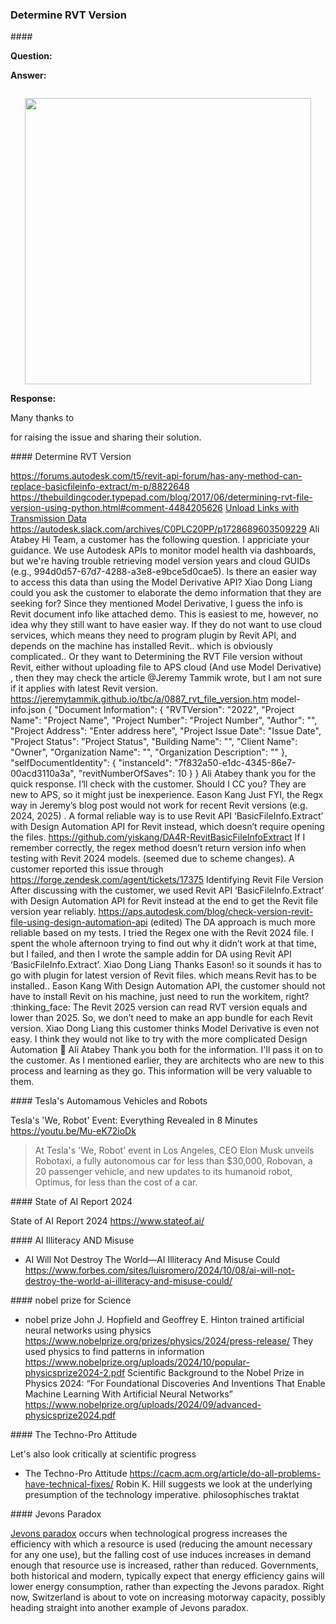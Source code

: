 <head>
<meta http-equiv="Content-Type" content="text/html; charset=utf-8">
<link rel="stylesheet" type="text/css" href="bc.css">
<!-- https://highlightjs.org/#usage
<link rel="stylesheet" href="https://cdnjs.cloudflare.com/ajax/libs/highlight.js/11.9.0/styles/default.min.css">
<script src="https://cdnjs.cloudflare.com/ajax/libs/highlight.js/11.9.0/highlight.min.js"></script>
<script>hljs.highlightAll();</script>
-->

<!-- https://prismjs.com -->
<link href="https://cdn.jsdelivr.net/npm/prismjs@1.29.0/themes/prism.min.css" rel="stylesheet" />
<script src="https://cdn.jsdelivr.net/npm/prismjs@1.29.0/components/prism-core.min.js"></script>
<script src="https://cdn.jsdelivr.net/npm/prismjs@1.29.0/plugins/autoloader/prism-autoloader.min.js"></script>
<style> code[class*=language-], pre[class*=language-] { font-size : 90%; } </style>

</head>

<!---

- read RVT without Revit API
  https://forums.autodesk.com/t5/revit-api-forum/has-any-method-can-replace-basicfileinfo-extract/m-p/8822648
  https://thebuildingcoder.typepad.com/blog/2017/06/determining-rvt-file-version-using-python.html#comment-4484205626
  [Unload Links with Transmission Data](https://thebuildingcoder.typepad.com/blog/2024/10/unload-links-offline-and-filter-for-types.html#5)
  https://autodesk.slack.com/archives/C0PLC20PP/p1728689603509229
  Ali Atabey
  Hi Team, a customer has the following question. I appriciate your guidance.
  We use Autodesk APIs to monitor model health via dashboards, but we're having trouble retrieving model version years and cloud GUIDs (e.g., 994d0d57-67d7-4288-a3e8-e9bce5d0cae5). Is there an easier way to access this data than using the Model Derivative API?
  Xiao Dong Liang
  could you ask the customer to elaborate the demo information that they are seeking for? Since they mentioned Model Derivative, I guess the info is Revit document info like attached demo. This is easiest to me, however, no idea why they still want to have easier way.
  If they do not want to use cloud services, which means they need to program plugin by Revit API, and depends on the machine has installed Revit.. which is obviously complicated..
  Or they want to Determining the RVT File version without Revit, either without uploading file to APS cloud (And use Model Derivative) , then they may check the article
  @Jeremy Tammik
   wrote, but I am not sure if it applies with latest Revit version.
  https://jeremytammik.github.io/tbc/a/0887_rvt_file_version.htm
  model-info.json
  {
      "Document Information": {
          "RVTVersion": "2022",
          "Project Name": "Project Name",
          "Project Number": "Project Number",
          "Author": "",
          "Project Address": "Enter address here",
          "Project Issue Date": "Issue Date",
          "Project Status": "Project Status",
          "Building Name": "",
          "Client Name": "Owner",
          "Organization Name": "",
          "Organization Description": ""
      },
      "selfDocumentIdentity": {
          "instanceId": "7f832a50-e1dc-4345-86e7-00acd3110a3a",
          "revitNumberOfSaves": 10
      }
  }
  Ali Atabey
  thank you for the quick response. I‘ll check with the customer. Should I CC you? They are new to APS, so it might just be inexperience.
  Eason Kang
  Just FYI, the Regx way in Jeremy’s blog post would not work for recent Revit versions (e.g. 2024, 2025) . A formal reliable way is to use Revit API ‘BasicFileInfo.Extract’ with Design Automation API for Revit instead, which doesn’t require opening the files.
  https://github.com/yiskang/DA4R-RevitBasicFileInfoExtract
  If I remember correctly, the regex method doesn’t return version info when testing with Revit 2024 models. (seemed due to scheme changes). A customer reported this issue through https://forge.zendesk.com/agent/tickets/17375
  Identifying Revit File Version
  After discussing with the customer, we used Revit API ‘BasicFileInfo.Extract’ with Design Automation API for Revit instead at the end to get the Revit file version year reliably.
  https://aps.autodesk.com/blog/check-version-revit-file-using-design-automation-api (edited)
  The DA approach is much more reliable based on my tests.
  I tried the Regex one with the Revit 2024 file. I spent the whole afternoon trying to find out why it didn’t work at that time, but I failed, and then I wrote the sample addin for DA using Revit API ‘BasicFileInfo.Extract’.
  Xiao Dong Liang
  Thanks Eason! so it sounds it has to go with plugin for latest version of Revit files. which means Revit has to be installed..
  Eason Kang
  With Design Automation API, the customer should not have to install Revit on his machine, just need to run the workitem, right? :thinking_face: The Revit 2025 version can read RVT version equals and lower than 2025. So, we don’t need to make an app bundle for each Revit version.
  Xiao Dong Liang
  this customer thinks Model Derivative is even not easy. I think they would not like to try with the more complicated Design Automation :grimacing:
  Ali Atabey
  Thank you both for the information. I'll pass it on to the customer. As I mentioned earlier, they are architects who are new to this process and learning as they go. This information will be very valuable to them.

- Tesla's 'We, Robot' Event: Everything Revealed in 8 Minutes
  https://youtu.be/Mu-eK72ioDk
  > At Tesla's 'We, Robot' event in Los Angeles, CEO Elon Musk unveils Robotaxi,  a fully autonomous car for less than $30,000, Robovan, a 20 passenger vehicle, and new updates to its humanoid robot, Optimus, for less than the cost of a car.

- State of AI Report 2024
  https://www.stateof.ai/

- AI Will Not Destroy The World—AI Illiteracy And Misuse Could
  https://www.forbes.com/sites/luisromero/2024/10/08/ai-will-not-destroy-the-world-ai-illiteracy-and-misuse-could/

- nobel prize
  John J. Hopfield and Geoffrey E. Hinton trained artificial neural networks using physics
  https://www.nobelprize.org/prizes/physics/2024/press-release/
  They used physics to find patterns in information
  https://www.nobelprize.org/uploads/2024/10/popular-physicsprize2024-2.pdf
  Scientific Background to the Nobel Prize in Physics 2024: “For Foundational Discoveries And Inventions That Enable Machine Learning With Artificial Neural Networks”
  https://www.nobelprize.org/uploads/2024/09/advanced-physicsprize2024.pdf

twitter:

 the @AutodeskRevit #RevitAPI #BIM @DynamoBIM

&ndash; ...

linkedin:

#BIM #DynamoBIM #AutodeskAPS #Revit #API #IFC #SDK #Autodesk #AEC #adsk

the [Revit API discussion forum](http://forums.autodesk.com/t5/revit-api-forum/bd-p/160) thread

<center>
<img src="img/" alt="" title="" width="600"/>
<p style="font-size: 80%; font-style:italic"></p>
<a href="img/.gif"><p style="font-size: 80%; font-style:italic">Click for animation</p></a>
</center>

-->

### Determine RVT Version


####<a name="2"></a>

**Question:**

**Answer:**


<pre><code class="language-cs"></code></pre>

<center>
<img src="img/.png" alt="" title="" width="458"/> <!-- Pixel Height: 600 Pixel Width: 458 -->
</center>


**Response:**


Many thanks to

for raising the issue and sharing their solution.


####<a name="2"></a> Determine RVT Version

https://forums.autodesk.com/t5/revit-api-forum/has-any-method-can-replace-basicfileinfo-extract/m-p/8822648
https://thebuildingcoder.typepad.com/blog/2017/06/determining-rvt-file-version-using-python.html#comment-4484205626
[Unload Links with Transmission Data](https://thebuildingcoder.typepad.com/blog/2024/10/unload-links-offline-and-filter-for-types.html#5)
https://autodesk.slack.com/archives/C0PLC20PP/p1728689603509229
Ali Atabey
Hi Team, a customer has the following question. I appriciate your guidance.
We use Autodesk APIs to monitor model health via dashboards, but we're having trouble retrieving model version years and cloud GUIDs (e.g., 994d0d57-67d7-4288-a3e8-e9bce5d0cae5). Is there an easier way to access this data than using the Model Derivative API?
Xiao Dong Liang
could you ask the customer to elaborate the demo information that they are seeking for? Since they mentioned Model Derivative, I guess the info is Revit document info like attached demo. This is easiest to me, however, no idea why they still want to have easier way.
If they do not want to use cloud services, which means they need to program plugin by Revit API, and depends on the machine has installed Revit.. which is obviously complicated..
Or they want to Determining the RVT File version without Revit, either without uploading file to APS cloud (And use Model Derivative) , then they may check the article
@Jeremy Tammik
wrote, but I am not sure if it applies with latest Revit version.
https://jeremytammik.github.io/tbc/a/0887_rvt_file_version.htm
model-info.json
{
"Document Information": {
"RVTVersion": "2022",
"Project Name": "Project Name",
"Project Number": "Project Number",
"Author": "",
"Project Address": "Enter address here",
"Project Issue Date": "Issue Date",
"Project Status": "Project Status",
"Building Name": "",
"Client Name": "Owner",
"Organization Name": "",
"Organization Description": ""
},
"selfDocumentIdentity": {
"instanceId": "7f832a50-e1dc-4345-86e7-00acd3110a3a",
"revitNumberOfSaves": 10
}
}
Ali Atabey
thank you for the quick response. I‘ll check with the customer. Should I CC you? They are new to APS, so it might just be inexperience.
Eason Kang
Just FYI, the Regx way in Jeremy’s blog post would not work for recent Revit versions (e.g. 2024, 2025) . A formal reliable way is to use Revit API ‘BasicFileInfo.Extract’ with Design Automation API for Revit instead, which doesn’t require opening the files.
https://github.com/yiskang/DA4R-RevitBasicFileInfoExtract
If I remember correctly, the regex method doesn’t return version info when testing with Revit 2024 models. (seemed due to scheme changes). A customer reported this issue through https://forge.zendesk.com/agent/tickets/17375
Identifying Revit File Version
After discussing with the customer, we used Revit API ‘BasicFileInfo.Extract’ with Design Automation API for Revit instead at the end to get the Revit file version year reliably.
https://aps.autodesk.com/blog/check-version-revit-file-using-design-automation-api (edited)
The DA approach is much more reliable based on my tests.
I tried the Regex one with the Revit 2024 file. I spent the whole afternoon trying to find out why it didn’t work at that time, but I failed, and then I wrote the sample addin for DA using Revit API ‘BasicFileInfo.Extract’.
Xiao Dong Liang
Thanks Eason! so it sounds it has to go with plugin for latest version of Revit files. which means Revit has to be installed..
Eason Kang
With Design Automation API, the customer should not have to install Revit on his machine, just need to run the workitem, right? :thinking_face: The Revit 2025 version can read RVT version equals and lower than 2025. So, we don’t need to make an app bundle for each Revit version.
Xiao Dong Liang
this customer thinks Model Derivative is even not easy. I think they would not like to try with the more complicated Design Automation :grimacing:
Ali Atabey
Thank you both for the information. I'll pass it on to the customer. As I mentioned earlier, they are architects who are new to this process and learning as they go. This information will be very valuable to them.

####<a name="2"></a> Tesla's Automamous Vehicles and Robots

Tesla's 'We, Robot' Event: Everything Revealed in 8 Minutes
https://youtu.be/Mu-eK72ioDk

> At Tesla's 'We, Robot' event in Los Angeles, CEO Elon Musk unveils Robotaxi,  a fully autonomous car for less than $30,000, Robovan, a 20 passenger vehicle, and new updates to its humanoid robot, Optimus, for less than the cost of a car.

####<a name="2"></a> State of AI Report 2024

State of AI Report 2024
https://www.stateof.ai/

####<a name="2"></a> AI Illiteracy AND Misuse

- AI Will Not Destroy The World—AI Illiteracy And Misuse Could
https://www.forbes.com/sites/luisromero/2024/10/08/ai-will-not-destroy-the-world-ai-illiteracy-and-misuse-could/

####<a name="2"></a> nobel prize for Science

- nobel prize
John J. Hopfield and Geoffrey E. Hinton trained artificial neural networks using physics
https://www.nobelprize.org/prizes/physics/2024/press-release/
They used physics to find patterns in information
https://www.nobelprize.org/uploads/2024/10/popular-physicsprize2024-2.pdf
Scientific Background to the Nobel Prize in Physics 2024: “For Foundational Discoveries And Inventions That Enable Machine Learning With Artificial Neural Networks”
https://www.nobelprize.org/uploads/2024/09/advanced-physicsprize2024.pdf

####<a name="2"></a> The Techno-Pro Attitude

Let's also look critically at scientific progress

- The Techno-Pro Attitude
  https://cacm.acm.org/article/do-all-problems-have-technical-fixes/
  Robin K. Hill suggests we look at the underlying presumption of the technology imperative.
  philosophisches traktat

####<a name="2"></a> Jevons Paradox

[Jevons paradox](https://en.wikipedia.org/wiki/Jevons_paradox) occurs when technological progress increases the efficiency with which a resource is used (reducing the amount necessary for any one use), but the falling cost of use induces increases in demand enough that resource use is increased, rather than reduced.
Governments, both historical and modern, typically expect that energy efficiency gains will lower energy consumption, rather than expecting the Jevons paradox.
Right now, Switzerland is about to vote on increasing motorway capacity, possibly heading straight into another example of Jevons paradox.

